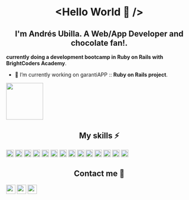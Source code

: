<h1 align="center">&lt;Hello World 👋 /&gt;</h1>

<h2 align="center">I'm Andrés Ubilla. A Web/App Developer and chocolate fan!.</h2>

**currently doing a development bootcamp in Ruby on Rails with BrightCoders Academy**.

- 🔭 I’m currently working on garantiAPP :: **Ruby on Rails project**.

<img src="./keelcalm.png" height=100 />

<h2 align="center">My skills ⚡</h2>

<img src="https://img.shields.io/badge/html5%20-%23E34F26.svg?&style=for-the-badge&logo=html5&logoColor=white" height=20 /> <img src="https://img.shields.io/badge/css3%20-%231572B6.svg?&style=for-the-badge&logo=css3&logoColor=white" height=20 />
<img src="https://img.shields.io/badge/javascript-%23F7DF1E.svg?&style=flat-square&logo=javascript&logoColor=black&labelColor=black" height=20 />
<img src="https://img.shields.io/badge/ruby-%23CC342D.svg?&style=for-the-badge&logo=ruby&logoColor=white" height=20 />
<img src="https://img.shields.io/badge/Ruby_on_Rails-CC0000?style=for-the-badge&logo=ruby-on-rails&logoColor=white" height=20 />
<img src="https://img.shields.io/badge/react_native%20-%2320232a.svg?&style=for-the-badge&logo=react&logoColor=%2361DAFB" height=20 />
<img src="https://img.shields.io/badge/GitHub-100000?style=for-the-badge&logo=github&logoColor=white" height=20 />
<img src="https://img.shields.io/badge/PHP-777BB4?style=for-the-badge&logo=php&logoColor=white" height=20 />
<img src="https://img.shields.io/badge/Bootstrap-563D7C?style=for-the-badge&logo=bootstrap&logoColor=white" height=20 />
<img src="https://img.shields.io/badge/jQuery-0769AD?style=for-the-badge&logo=jquery&logoColor=white" height=20 />
<img src="https://img.shields.io/badge/Laravel-FF2D20?style=for-the-badge&logo=laravel&logoColor=white" height=20 />
<img src="https://img.shields.io/badge/MySQL-00000F?style=for-the-badge&logo=mysql&logoColor=white" height=20 />
<img src="https://img.shields.io/badge/MongoDB-4EA94B?style=for-the-badge&logo=mongodb&logoColor=white" height=20 />
<img src="https://img.shields.io/badge/Amazon_AWS-232F3E?style=for-the-badge&logo=amazon-aws&logoColor=white" height=20 />

<h2 align="center">Contact me 💬</h2>

<p>
  <a href="mailto:andres.ubilla@gmail.com"><img src="https://img.shields.io/badge/gmail-%23D14836.svg?&style=for-the-badge&logo=gmail&logoColor=white" height=25></a>
  <a href="https://www.linkedin.com/in/andresubilla/"><img src="https://img.shields.io/badge/linkedin-%230077B5.svg?&style=for-the-badge&logo=linkedin&logoColor=white" height=25></a>
  <a href="https://www.instagram.com/andresubilla_photoweddings/"><img src="https://img.shields.io/badge/instagram-%23E4405F.svg?&style=for-the-badge&logo=instagram&logoColor=white" height=25></a>
</p>

<!--
**aUbilla/aUbilla** is a ✨ _special_ ✨ repository because its `README.md` (this file) appears on your GitHub profile.

Here are some ideas to get you started:

- 🔭 I’m currently working on ...
- 🌱 I’m currently learning ...
- 👯 I’m looking to collaborate on ...
- 🤔 I’m looking for help with ...
- 💬 Ask me about ...
- 📫 How to reach me: ...
- 😄 Pronouns: ...
- ⚡ Fun fact: ...
-->

